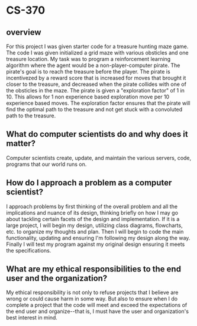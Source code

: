 # CS-370

## overview
For this project I was given starter code for a treasure hunting maze game. The code I was given initialized a grid maze with various obsticles and one treasure location. My task was to program a reinforcement learning algorithm where the agent would be a non-player-computer pirate. The pirate's goal is to reach the treasure before the player. The pirate is incentivezed by a reward score that is increased for moves that brought it closer to the treasure, and decreased when the pirate collides with one of the obsticles in the maze. 
The pirate is given a "exploration factor" of 1 in 10. This allows for 1 non experience based exploration move per 10 experience based moves. The exploration factor ensures that the pirate will find the optimal path to the treasure and not get stuck with a convoluted path to the treasure. 

## What do computer scientists do and why does it matter?
Computer scientists create, update, and maintain the various servers, code, programs that our world runs on. 

## How do I approach a problem as a computer scientist?
I approach problems by first thinking of the overall problem and all the implications and nuance of its design, thinking briefly on how I may go about tackling certain facets of the design and implementation. If it is a large project, I will begin my design, utilizing class diagrams, flowcharts, etc. to organize my thoughts and plan. Then I will begin to code the main functionality, updating and ensuring I'm following my design along the way. Finally I will test my program against my original design ensuring it meets the specifications. 

## What are my ethical responsibilities to the end user and the organization?
My ethical responsibility is not only to refuse projects that I believe are wrong or could cause harm in some way. But also to ensure when I do complete a project that the code will meet and exceed the expectations of the end user and organize--that is, I must have the user and organization's best interest in mind. 
